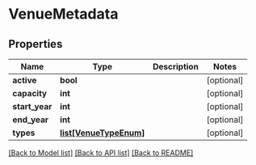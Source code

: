 # VenueMetadata

## Properties
Name | Type | Description | Notes
------------ | ------------- | ------------- | -------------
**active** | **bool** |  | [optional] 
**capacity** | **int** |  | [optional] 
**start_year** | **int** |  | [optional] 
**end_year** | **int** |  | [optional] 
**types** | [**list[VenueTypeEnum]**](VenueTypeEnum.md) |  | [optional] 

[[Back to Model list]](../README.md#documentation-for-models) [[Back to API list]](../README.md#documentation-for-api-endpoints) [[Back to README]](../README.md)

